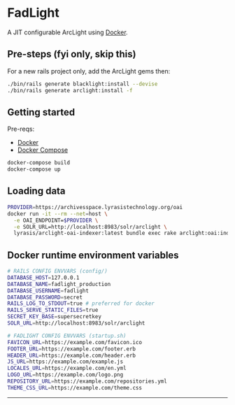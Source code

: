 # FadLight

A JIT configurable ArcLight using [Docker](https://www.docker.com).

## Pre-steps (fyi only, skip this)

For a new rails project only, add the ArcLight gems then:

```bash
./bin/rails generate blacklight:install --devise
./bin/rails generate arclight:install -f
```

## Getting started

Pre-reqs:

- [Docker](https://www.docker.com)
- [Docker Compose](https://docs.docker.com/compose)

```bash
docker-compose build
docker-compose up
```

## Loading data

```bash
PROVIDER=https://archivesspace.lyrasistechnology.org/oai
docker run -it --rm --net=host \
  -e OAI_ENDPOINT=$PROVIDER \
  -e SOLR_URL=http://localhost:8983/solr/arclight \
  lyrasis/arclight-oai-indexer:latest bundle exec rake arclight:oai:index[1970-01-01]
```

## Docker runtime environment variables

```bash
# RAILS CONFIG ENVVARS (config/)
DATABASE_HOST=127.0.0.1
DATABASE_NAME=fadlight_production
DATABASE_USERNAME=fadlight
DATABASE_PASSWORD=secret
RAILS_LOG_TO_STDOUT=true # preferred for docker
RAILS_SERVE_STATIC_FILES=true
SECRET_KEY_BASE=supersecretkey
SOLR_URL=http://localhost:8983/solr/arclight

# FADLIGHT CONFIG ENVVARS (startup.sh)
FAVICON_URL=https://example.com/favicon.ico
FOOTER_URL=https://example.com/footer.erb
HEADER_URL=https://example.com/header.erb
JS_URL=https://example.com/example.js
LOCALES_URL=https://example.com/en.yml
LOGO_URL=https://example.com/logo.png
REPOSITORY_URL=https://example.com/repositories.yml
THEME_CSS_URL=https://example.com/theme.css
```

---
